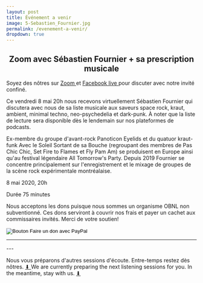 ```yaml
---
layout: post
title: Événement a venir
image: 5-Sebastien_Fournier.jpg
permalink: /evenement-a-venir/
dropdown: true
---
```



<h2 style="text-align: center;">
Zoom avec Sébastien Fournier + sa prescription musicale
</h2>

Soyez des nôtres sur <a href="https://sessionsmarteau.com/session-virtuelle"> Zoom 
</a> et <a href="https://www.facebook.com/sessionsmarteau/"> Facebook live 
</a> pour discuter avec notre invité confiné.

Ce vendredi 8 mai 20h nous recevons virtuellement Sébastien Fournier qui discutera avec nous de sa liste musicale aux saveurs space rock, kraut, ambient, minimal techno, neo-psychedelia et dark-punk. À noter que la liste de lecture sera disponible dès le lendemain sur nos plateformes de podcasts.

Ex-membre du groupe d'avant-rock Panoticon Eyelids et du quatuor kraut-funk Avec le Soleil Sortant de sa Bouche (regroupant des membres de Pas Chic Chic, Set Fire to Flames et Fly Pam Am) se produisent en Europe ainsi qu'au festival légendaire All Tomorrow's Party. Depuis 2019 Fournier se concentre principalement sur l'enregistrement et le mixage de groupes de la scène rock expérimentale montréalaise.


8 mai 2020, 20h

Durée 75 minutes




Nous acceptons les dons puisque nous sommes un organisme OBNL non subventionné. Ces dons serviront à couvrir nos frais et payer un cachet aux commissaires invités. Merci de votre soutien!  
<form action="https://www.paypal.com/cgi-bin/webscr" method="post" target="_top">
<input type="hidden" name="cmd" value="_s-xclick" />
<input type="hidden" name="hosted_button_id" value="ZMNY6HYBJTQLL" />
<input type="image" src="https://www.paypalobjects.com/fr_CA/i/btn/btn_donate_SM.gif" border="0" name="submit" title="PayPal - The safer, easier way to pay online!" alt="Bouton Faire un don avec PayPal" />
<img alt="" border="0" src="https://www.paypal.com/fr_CA/i/scr/pixel.gif" width="1" height="1" />
</form>




<hr>
---

Nous vous préparons d'autres sessions d'écoute. Entre-temps restez dès nôtres. <a href="https://gmail.us20.list-manage.com/subscribe/post?u=698e7b941cdf206ea63f5a5b7&id=0677e98a6a"> ⬇ 
</a> We are currently preparing the next listening sessions for you. In the meantime, stay with us. <a href="https://gmail.us20.list-manage.com/subscribe/post?u=698e7b941cdf206ea63f5a5b7&id=0677e98a6a"> ⬇ 
</a>
